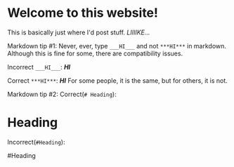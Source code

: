 # Welcome to this website!

This is basically just where I'd post stuff.  *LIIIIKE...*

Markdown tip #1:
Never, ever, type `___HI___` and not `***HI***`  in markdown.  Although this is fine for some, there are compatibility issues.

Incorrect `___HI___`:
___HI___

Correct `***HI***`:
***HI***
For some people, it is the same, but for others, it is not.


Markdown tip #2:
Correct(`# Heading`):

# Heading

Incorrect(`#Heading`):

#Heading

